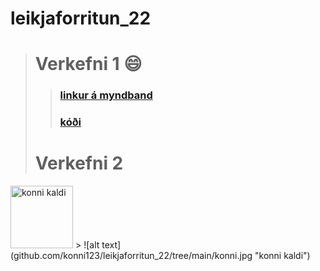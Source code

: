 # **leikjaforritun_22**
># Verkefni 1 :smile:
>>### [linkur á myndband](https://www.youtube.com/watch?v=obdrjt8L__8&ab_channel=JimmyVegas)
>>### [kóði](https://github.com/konni123/leikjaforritun_22/tree/main/Leikur_2_skriftur)
># Verkefni 2
<img src="https://github.com/konni123/leikjaforritun_22/tree/main/konni.jpg" alt="konni kaldi" style="height: 100px; width:100px;"/>
>
![alt text](github.com/konni123/leikjaforritun_22/tree/main/konni.jpg "konni kaldi")
